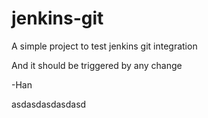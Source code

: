 # jenkins-git

A simple project to test jenkins git integration





And it should be triggered by any change

-Han

asdasdasdasdasd
